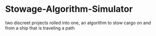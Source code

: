 # Stowage-Algorithm-Simulator
two discreet projects rolled into one, an algorithm to stow cargo on and from a ship that is traveling a path
